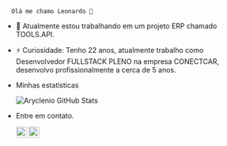       Olá me chamo Leonardo 👋

- 🔭 Atualmente estou trabalhando em um projeto ERP chamado TOOLS.API.
- ⚡ Curiosidade: Tenho 22 anos, atualmente trabalho como Desenvolvedor FULLSTACK PLENO na empresa CONECTCAR, desenvolvo profissionalmente a cerca de 5 anos.

- Minhas estatisticas

    ![Aryclenio GitHub Stats](https://github-readme-stats.vercel.app/api?username=LeonardoFerreira1209&show_icons=true)

- Entre em contato.

  <a target="_blank" href="https://www.linkedin.com/in/leonardo-ferreira-almeida1209/">
    <img align="left" alt="LinkdeIN" width="22px" src="https://upload.wikimedia.org/wikipedia/commons/thumb/f/f8/LinkedIn_icon_circle.svg/2048px-LinkedIn_icon_circle.svg.png" />
  <a target="_blank" href="https://www.facebook.com/profile.php?id=100002837278140">
    <img align="left" alt="Facebook" width="22px" src="https://upload.wikimedia.org/wikipedia/en/thumb/0/04/Facebook_f_logo_%282021%29.svg/2048px-Facebook_f_logo_%282021%29.svg.png" />
  </a>
